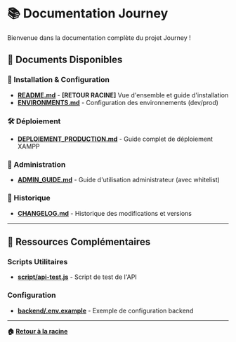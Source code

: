 # 📚 Documentation Journey

Bienvenue dans la documentation complète du projet Journey !

## 📖 Documents Disponibles

### 🚀 Installation & Configuration
- **[README.md](../README.md)** - **[RETOUR RACINE]** Vue d'ensemble et guide d'installation
- **[ENVIRONMENTS.md](ENVIRONMENTS.md)** - Configuration des environnements (dev/prod)

### 🛠️ Déploiement
- **[DEPLOIEMENT_PRODUCTION.md](DEPLOIEMENT_PRODUCTION.md)** - Guide complet de déploiement XAMPP

### 👤 Administration  
- **[ADMIN_GUIDE.md](ADMIN_GUIDE.md)** - Guide d'utilisation administrateur (avec whitelist)

### 📝 Historique
- **[CHANGELOG.md](CHANGELOG.md)** - Historique des modifications et versions

---

## 🔧 Ressources Complémentaires

### Scripts Utilitaires
- **[script/api-test.js](../scripts/api-test.js)** - Script de test de l'API

### Configuration
- **[backend/.env.example](../backend/.env.example)** - Exemple de configuration backend

---

**🏠 [Retour à la racine](../README.md)**